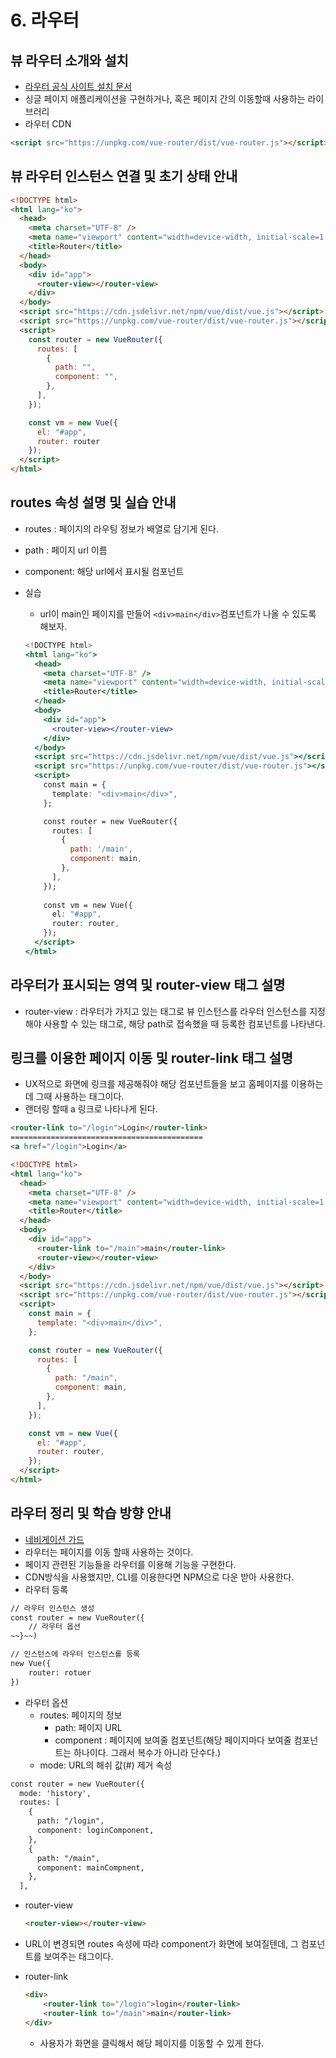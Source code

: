 # 6. 라우터

## 뷰 라우터 소개와 설치

- [라우터 공식 사이트 설치 문서](https://router.vuejs.org/installation.html)
- 싱글 페이지 애플리케이션을 구현하거나, 혹은 페이지 간의 이동할때 사용하는 라이브러리
- 라우터 CDN

```html
<script src="https://unpkg.com/vue-router/dist/vue-router.js"></script>
```

## 뷰 라우터 인스턴스 연결 및 초기 상태 안내

```html
<!DOCTYPE html>
<html lang="ko">
  <head>
    <meta charset="UTF-8" />
    <meta name="viewport" content="width=device-width, initial-scale=1.0" />
    <title>Router</title>
  </head>
  <body>
    <div id="app">
      <router-view></router-view>
    </div>
  </body>
  <script src="https://cdn.jsdelivr.net/npm/vue/dist/vue.js"></script>
  <script src="https://unpkg.com/vue-router/dist/vue-router.js"></script>
  <script>
    const router = new VueRouter({
      routes: [
        {
          path: "",
          component: "",
        },
      ],
    });

    const vm = new Vue({
      el: "#app",
      router: router
    });
  </script>
</html>
```

## routes 속성 설명 및 실습 안내

- routes : 페이지의 라우팅 정보가 배열로 담기게 된다.
- path : 페이지 url 이름
- component: 해당 url에서 표시될 컴포넌트
- 실습
    - url이 main인 페이지를 만들어 `<div>main</div>`컴포넌트가 나올 수 있도록 해보자.

    ```jsx
    <!DOCTYPE html>
    <html lang="ko">
      <head>
        <meta charset="UTF-8" />
        <meta name="viewport" content="width=device-width, initial-scale=1.0" />
        <title>Router</title>
      </head>
      <body>
        <div id="app">
          <router-view></router-view>
        </div>
      </body>
      <script src="https://cdn.jsdelivr.net/npm/vue/dist/vue.js"></script>
      <script src="https://unpkg.com/vue-router/dist/vue-router.js"></script>
      <script>
        const main = {
          template: "<div>main</div>",
        };

        const router = new VueRouter({
          routes: [
            {
              path: '/main',
              component: main,
            },
          ],
        });
        
        const vm = new Vue({
          el: "#app",
          router: router,
        });
      </script>
    </html>
    ```

## 라우터가 표시되는 영역 및 router-view 태그 설명

- router-view : 라우터가 가지고 있는 태그로 뷰 인스턴스를 라우터 인스턴스를 지정해야 사용할 수 있는 태그로, 해당 path로 접속했을 때 등록한 컴포넌트를 나타낸다.

## 링크를 이용한 페이지 이동 및 router-link 태그 설명

- UX적으로 화면에 링크를 제공해줘야 해당 컴포넌트들을 보고 홈페이지를 이용하는데 그때 사용하는 태그이다.
- 랜더링 할때 a 링크로 나타나게 된다.

```html
<router-link to="/login">Login</router-link>
===========================================
<a href="/login">Login</a>
```

```html
<!DOCTYPE html>
<html lang="ko">
  <head>
    <meta charset="UTF-8" />
    <meta name="viewport" content="width=device-width, initial-scale=1.0" />
    <title>Router</title>
  </head>
  <body>
    <div id="app">
      <router-link to="/main">main</router-link>
      <router-view></router-view>
    </div>
  </body>
  <script src="https://cdn.jsdelivr.net/npm/vue/dist/vue.js"></script>
  <script src="https://unpkg.com/vue-router/dist/vue-router.js"></script>
  <script>
    const main = {
      template: "<div>main</div>",
    };

    const router = new VueRouter({
      routes: [
        {
          path: "/main",
          component: main,
        },
      ],
    });

    const vm = new Vue({
      el: "#app",
      router: router,
    });
  </script>
</html>
```

## 라우터 정리 및 학습 방향 안내

- [네비게이션 가드](https://joshua1988.github.io/web-development/vuejs/vue-router-navigation-guards/)
- 라우터는 페이지를 이동 할때 사용하는 것이다.
- 페이지 관련된 기능들을 라우터를 이용해 기능을 구현한다.
- CDN방식을 사용했지만, CLI를 이용한다면 NPM으로 다운 받아 사용한다.
- 라우터 등록

```html
// 라우터 인스턴스 생성
const router = new VueRouter({
	// 라우터 옵션
~~}~~)

// 인스턴스에 라우터 인스턴스를 등록
new Vue({
	router: rotuer
})
```

- 라우터 옵션
    - routes: 페이지의 정보
        - path: 페이지 URL
        - component : 페이지에 보여줄 컴포넌트(해당 페이지마다 보여줄 컴포넌트는 하나이다. 그래서 복수가 아니라 단수다.)
    - mode: URL의 해쉬 값(#) 제거 속성

```html
const router = new VueRouter({
  mode: 'history',
  routes: [
    {
      path: "/login",
      component: loginComponent,
    },
    {
      path: "/main",
      component: mainCompnent,
    },
  ],
```

- router-view

    ```html
    <router-view></router-view>
    ```

- URL이 변경되면 routes 속성에 따라 component가 화면에 보여질텐데, 그 컴포넌트를 보여주는 태그이다.

- router-link

    ```html
    <div>
        <router-link to="/login">login</router-link>
        <router-link to="/main">main</router-link>
    </div>
    ```

    - 사용자가 화면을 클릭해서 해당 페이지를 이동할 수 있게 한다.